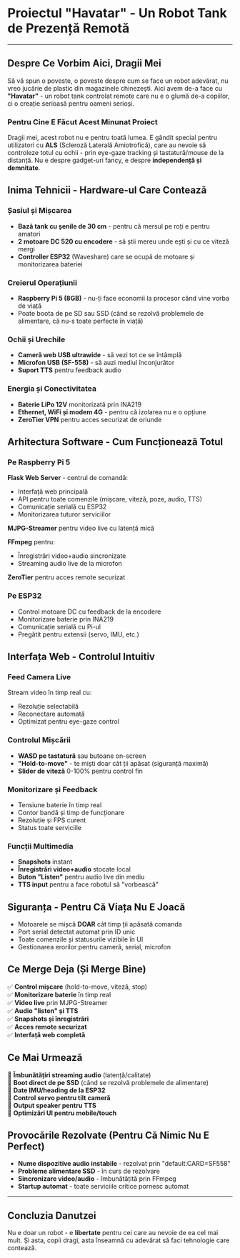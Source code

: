 # Proiectul "Havatar" - Un Robot Tank de Prezență Remotă

---

## Despre Ce Vorbim Aici, Dragii Mei

Să vă spun o poveste, o poveste despre cum se face un robot adevărat, nu vreo jucărie de plastic din magazinele chinezești. Aici avem de-a face cu **"Havatar"** - un robot tank controlat remote care nu e o glumă de-a copiilor, ci o creație serioasă pentru oameni serioși.

### Pentru Cine E Făcut Acest Minunat Proiect

Dragii mei, acest robot nu e pentru toată lumea. E gândit special pentru utilizatori cu **ALS** (Scleroză Laterală Amiotrofică), care au nevoie să controleze totul cu ochii - prin eye-gaze tracking și tastatură/mouse de la distanță. Nu e despre gadget-uri fancy, e despre **independență și demnitate**.

## Inima Tehnicii - Hardware-ul Care Contează

### Șasiul și Mișcarea
- **Bază tank cu șenile de 30 cm** - pentru că mersul pe roți e pentru amatori
- **2 motoare DC 520 cu encodere** - să știi mereu unde ești și cu ce viteză mergi
- **Controller ESP32** (Waveshare) care se ocupă de motoare și monitorizarea bateriei

### Creierul Operațiunii
- **Raspberry Pi 5 (8GB)** - nu-ți face economii la procesor când vine vorba de viață
- Poate boota de pe SD sau SSD (când se rezolvă problemele de alimentare, că nu-s toate perfecte în viață)

### Ochii și Urechile
- **Cameră web USB ultrawide** - să vezi tot ce se întâmplă
- **Microfon USB (SF-558)** - să auzi mediul înconjurător
- **Suport TTS** pentru feedback audio

### Energia și Conectivitatea
- **Baterie LiPo 12V** monitorizată prin INA219
- **Ethernet, WiFi și modem 4G** - pentru că izolarea nu e o opțiune
- **ZeroTier VPN** pentru acces securizat de oriunde

## Arhitectura Software - Cum Funcționează Totul

### Pe Raspberry Pi 5

**Flask Web Server** - centrul de comandă:
- Interfață web principală
- API pentru toate comenzile (mișcare, viteză, poze, audio, TTS)
- Comunicație serială cu ESP32
- Monitorizarea tuturor serviciilor

**MJPG-Streamer** pentru video live cu latență mică

**FFmpeg** pentru:
- Înregistrări video+audio sincronizate
- Streaming audio live de la microfon

**ZeroTier** pentru acces remote securizat

### Pe ESP32
- Control motoare DC cu feedback de la encodere
- Monitorizare baterie prin INA219
- Comunicație serială cu Pi-ul
- Pregătit pentru extensii (servo, IMU, etc.)

## Interfața Web - Controlul Intuitiv

### Feed Camera Live
Stream video în timp real cu:
- Rezoluție selectabilă
- Reconectare automată
- Optimizat pentru eye-gaze control

### Controlul Mișcării
- **WASD pe tastatură** sau butoane on-screen
- **"Hold-to-move"** - te miști doar cât ții apăsat (siguranță maximă)
- **Slider de viteză** 0-100% pentru control fin

### Monitorizare și Feedback
- Tensiune baterie în timp real
- Contor bandă și timp de funcționare
- Rezoluție și FPS curent
- Status toate serviciile

### Funcții Multimedia
- **Snapshots** instant
- **Înregistrări video+audio** stocate local
- **Buton "Listen"** pentru audio live din mediu
- **TTS input** pentru a face robotul să "vorbească"

## Siguranța - Pentru Că Viața Nu E Joacă

- Motoarele se mișcă **DOAR** cât timp ții apăsată comanda
- Port serial detectat automat prin ID unic
- Toate comenzile și statusurile vizibile în UI
- Gestionarea erorilor pentru cameră, serial, microfon

## Ce Merge Deja (Și Merge Bine)

✅ **Control mișcare** (hold-to-move, viteză, stop)  
✅ **Monitorizare baterie** în timp real  
✅ **Video live** prin MJPG-Streamer  
✅ **Audio "listen" și TTS**  
✅ **Snapshots și înregistrări**  
✅ **Acces remote securizat**  
✅ **Interfață web completă**  

## Ce Mai Urmează

🔧 **Îmbunătățiri streaming audio** (latență/calitate)  
🔧 **Boot direct de pe SSD** (când se rezolvă problemele de alimentare)  
🔧 **Date IMU/heading de la ESP32**  
🔧 **Control servo pentru tilt cameră**  
🔧 **Output speaker pentru TTS**  
🔧 **Optimizări UI pentru mobile/touch**  

## Provocările Rezolvate (Pentru Că Nimic Nu E Perfect)

- **Nume dispozitive audio instabile** - rezolvat prin "default:CARD=SF558"
- **Probleme alimentare SSD** - în curs de rezolvare
- **Sincronizare video/audio** - îmbunătățită prin FFmpeg
- **Startup automat** - toate serviciile critice pornesc automat

---

## Concluzia Danutzei

Nu e doar un robot - e **libertate** pentru cei care au nevoie de ea cel mai mult. Și asta, copii dragi, asta înseamnă cu adevărat să faci tehnologie care contează.
